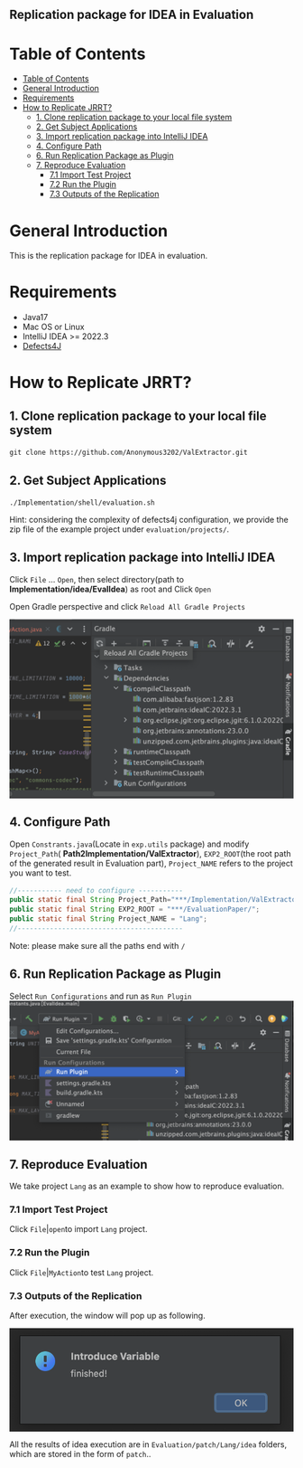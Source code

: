 ## Replication package for IDEA in Evaluation

# Table of Contents

- [Table of Contents](#table-of-contents)
- [General Introduction](#general-introduction)
- [Requirements](#requirements)
- [How to Replicate JRRT?](#how-to-replicate-jrrt)
  - [1. Clone replication package to your local file system](#1-clone-replication-package-to-your-local-file-system)
  - [2. Get Subject Applications](#2-get-subject-applications)
  - [3. Import replication package into IntelliJ IDEA](#3-import-replication-package-into-intellij-idea)
  - [4. Configure Path](#4-configure-path)
  - [6. Run Replication Package as Plugin](#6-run-replication-package-as-plugin)
  - [7. Reproduce Evaluation](#7-reproduce-evaluation)
    - [7.1  Import Test Project](#71--import-test-project)
    - [7.2 Run the Plugin](#72-run-the-plugin)
    - [7.3 Outputs of the Replication](#73-outputs-of-the-replication)


# General Introduction

This is the replication package for IDEA in evaluation.


# Requirements
 - Java17
 - Mac OS or Linux
 - IntelliJ IDEA >= 2022.3
  - [Defects4J](https://github.com/rjust/defects4j) 
  
# How to Replicate JRRT?

## 1. Clone replication package to your local file system 

`git clone https://github.com/Anonymous3202/ValExtractor.git`

## 2. Get Subject Applications

`./Implementation/shell/evaluation.sh`

Hint: considering the complexity of defects4j configuration, we provide the zip file of the example project under `evaluation/projects/`.

## 3. Import replication package into IntelliJ IDEA

Click `File` ... `Open`, then select directory(path to **Implementation/idea/EvalIdea**) as root and Click `Open`

Open Gradle perspective and click `Reload All Gradle Projects`

<img src="fig/gradle.jpg" align="center" />

## 4. Configure Path

Open `Constrants.java`(Locate in `exp.utils` package) and modify `Project_Path`( **Path2Implementation/ValExtractor**),  `EXP2_ROOT`(the root path of the generated result in Evaluation part), `Project_NAME` refers to the project you want to test.
```java
//----------- need to configure ----------- 
public static final String Project_Path="***/Implementation/ValExtractor/";
public static final String EXP2_ROOT = "***/EvaluationPaper/";
public static final String Project_NAME = "Lang";
//-----------------------------------------
```	 
Note: please make sure all the paths end with `/`

## 6. Run Replication Package as Plugin
Select `Run Configurations` and run as `Run Plugin`
<img src="fig/run.jpg" align="center" />

## 7. Reproduce Evaluation
 
We take project `Lang` as an example to show how to reproduce evaluation. 

### 7.1  Import Test Project
Click `File`|`open`to import `Lang` project.

### 7.2 Run the Plugin
Click `File`|`MyAction`to test `Lang` project.

### 7.3 Outputs of the Replication

After execution, the window will pop up as following.

<img src="fig/finished.jpg" align="center" />

All the results of idea execution are in `Evaluation/patch/Lang/idea` folders, which are stored in the form of `patch`..